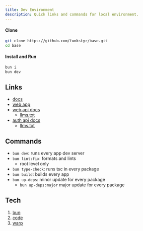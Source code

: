 ```yaml
---
title: Dev Environment
description: Quick links and commands for local environment.
---
```


#### Clone

```bash
git clone https://github.com/funkstyr/base.git
cd base
```

#### Install and Run

```bash
bun i
bun dev
```

## Links

- [docs](http://localhost:4321)
- [web app](http://localhost:3001)
- [web api docs](http://localhost:3000/rpc/docs)
  - [llms.txt](http://localhost:3000/rpc/llms.txt)
- [auth api docs](http://localhost:3000/api/auth/reference)
  - [llms.txt](http://localhost:3000/auth/llms.txt)

## Commands

- `bun dev`: runs every app dev server
- `bun lint:fix`: formats and lints
  - root level only
- `bun type-check`: runs tsc in every package
- `bun build`: builds every app
- `bun up-deps`: minor update for every package
  - `bun up-deps:major` major update for every package

## Tech

1. [bun](https://bun.sh/)
2. [code](https://code.visualstudio.com/)
3. [warp](https://www.warp.dev/)

